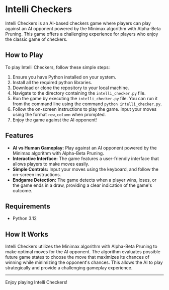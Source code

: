 # Intelli Checkers

Intelli Checkers is an AI-based checkers game where players can play against an AI opponent powered by the Minimax algorithm with Alpha-Beta Pruning. This game offers a challenging experience for players who enjoy the classic game of checkers.

## How to Play

To play Intelli Checkers, follow these simple steps:

1. Ensure you have Python installed on your system.
2. Install all the required python libraries.
3. Download or clone the repository to your local machine.
4. Navigate to the directory containing the `intelli_checker.py` file.
5. Run the game by executing the `intelli_checker.py` file. You can run it from the command line using the command `python intelli_checker.py`.
6. Follow the on-screen instructions to play the game. Input your moves using the format `row,column` when prompted.
7. Enjoy the game against the AI opponent!

## Features

- **AI vs Human Gameplay:** Play against an AI opponent powered by the Minimax algorithm with Alpha-Beta Pruning.
- **Interactive Interface:** The game features a user-friendly interface that allows players to make moves easily.
- **Simple Controls:** Input your moves using the keyboard, and follow the on-screen instructions.
- **Endgame Detection:** The game detects when a player wins, loses, or the game ends in a draw, providing a clear indication of the game's outcome.

## Requirements

- Python 3.12

## How It Works

Intelli Checkers utilizes the Minimax algorithm with Alpha-Beta Pruning to make optimal moves for the AI opponent. The algorithm evaluates possible future game states to choose the move that maximizes its chances of winning while minimizing the opponent's chances. This allows the AI to play strategically and provide a challenging gameplay experience.



---

Enjoy playing Intelli Checkers! 
